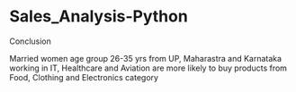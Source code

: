 # Sales_Analysis-Python

Conclusion

Married women age group 26-35 yrs from UP, Maharastra and Karnataka working in IT, Healthcare and Aviation are more likely to buy products from Food, Clothing and Electronics category
